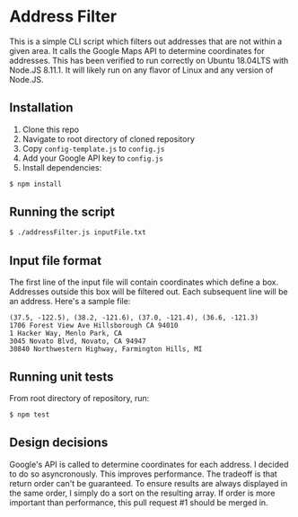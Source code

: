 # Address Filter

This is a simple CLI script which filters out addresses that are not within a given area. It calls the Google Maps API to determine coordinates for addresses. 
This has been verified to run correctly on Ubuntu 18.04LTS with Node.JS 8.11.1. It will likely run on any flavor of Linux and any version of Node.JS.

## Installation

1. Clone this repo
2. Navigate to root directory of cloned repository
3. Copy `config-template.js` to `config.js`
4. Add your Google API key to `config.js`
5. Install dependencies:
```bash
$ npm install
```

## Running the script

```bash
$ ./addressFilter.js inputFile.txt
```

## Input file format
The first line of the input file will contain coordinates which define a box. Addresses outside this box will be filtered out.
Each subsequent line will be an address. Here's a sample file:

```
(37.5, -122.5), (38.2, -121.6), (37.0, -121.4), (36.6, -121.3)
1706 Forest View Ave Hillsborough CA 94010
1 Hacker Way, Menlo Park, CA
3045 Novato Blvd, Novato, CA 94947
30840 Northwestern Highway, Farmington Hills, MI
```

## Running unit tests

From root directory of repository, run:
```bash
$ npm test
```

## Design decisions

Google's API is called to determine coordinates for each address. I decided to do so asyncronously. This improves performance. The tradeoff is that return order can't be guaranteed. To ensure results are always displayed in the same order, I simply do a sort on the resulting array. If order is more important than performance, this pull request #1 should be merged in.

